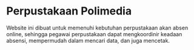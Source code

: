 # Perpustakaan Polimedia

Website ini dibuat untuk memenuhi kebutuhan perpustakaan akan absen online, sehingga pegawai perpustakaan dapat mengkoordinir keadaan absensi, mempermudah dalam mencari data, dan juga mencetak.